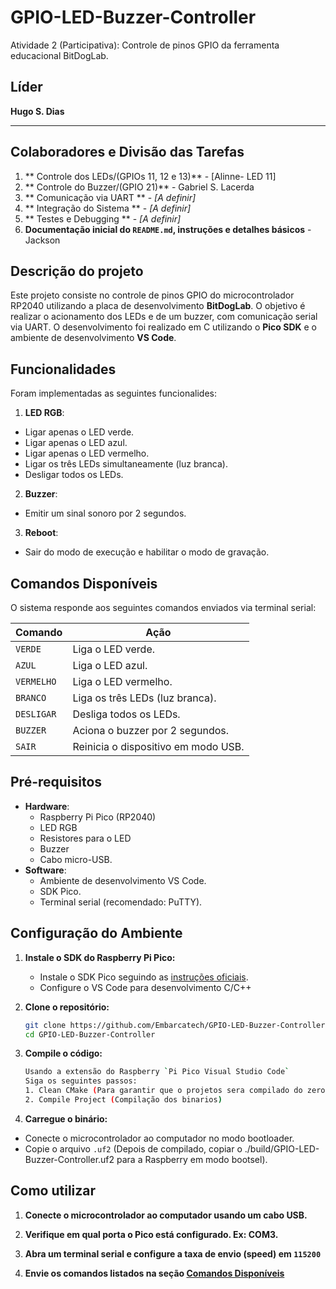 # GPIO-LED-Buzzer-Controller

Atividade 2 (Participativa): Controle de pinos GPIO da ferramenta educacional BitDogLab.

## **Líder**

**Hugo S. Dias**

---

## **Colaboradores e Divisão das Tarefas**

1. ** Controle dos LEDs/(GPIOs 11, 12 e 13)** - [Alinne- LED 11]
2. ** Controle do Buzzer/(GPIO 21)** - Gabriel S. Lacerda
3. ** Comunicação via UART ** - _[A definir]_
4. ** Integração do Sistema ** - _[A definir]_
5. ** Testes e Debugging ** - _[A definir]_
6. **Documentação inicial do `README.md`, instruções e detalhes básicos** - Jackson

## **Descrição do projeto**

Este projeto consiste no controle de pinos GPIO do microcontrolador RP2040 utilizando a placa de desenvolvimento **BitDogLab**. O objetivo é realizar o acionamento dos LEDs e de um buzzer, com comunicação serial via UART. O desenvolvimento foi realizado em C utilizando o **Pico SDK** e o ambiente de desenvolvimento **VS Code**.

## **Funcionalidades**

Foram implementadas as seguintes funcionalides:

1. **LED RGB**:

- Ligar apenas o LED verde.
- Ligar apenas o LED azul.
- Ligar apenas o LED vermelho.
- Ligar os três LEDs simultaneamente (luz branca).
- Desligar todos os LEDs.

2. **Buzzer**:

- Emitir um sinal sonoro por 2 segundos.

3. **Reboot**:

- Sair do modo de execução e habilitar o modo de gravação.

## **Comandos Disponíveis**

O sistema responde aos seguintes comandos enviados via terminal serial:

| Comando    | Ação                                |
| ---------- | ----------------------------------- |
| `VERDE`    | Liga o LED verde.                   |
| `AZUL`     | Liga o LED azul.                    |
| `VERMELHO` | Liga o LED vermelho.                |
| `BRANCO`   | Liga os três LEDs (luz branca).     |
| `DESLIGAR` | Desliga todos os LEDs.              |
| `BUZZER`   | Aciona o buzzer por 2 segundos.     |
| `SAIR`     | Reinicia o dispositivo em modo USB. |

## **Pré-requisitos**

- **Hardware**:
  - Raspberry Pi Pico (RP2040)
  - LED RGB
  - Resistores para o LED
  - Buzzer
  - Cabo micro-USB.
- **Software**:
  - Ambiente de desenvolvimento VS Code.
  - SDK Pico.
  - Terminal serial (recomendado: PuTTY).

## **Configuração do Ambiente**

1. **Instale o SDK do Raspberry Pi Pico:**

   - Instale o SDK Pico seguindo as [instruções oficiais](https://www.raspberrypi.com/documentation/microcontrollers/).
   - Configure o VS Code para desenvolvimento C/C++

2. **Clone o repositório:**

   ```bash
   git clone https://github.com/Embarcatech/GPIO-LED-Buzzer-Controller.git
   cd GPIO-LED-Buzzer-Controller
   ```

3. **Compile o código:**

   ```bash
   Usando a extensão do Raspberry `Pi Pico Visual Studio Code`
   Siga os seguintes passos:
   1. Clean CMake (Para garantir que o projetos sera compilado do zero)
   2. Compile Project (Compilação dos binarios)
   ```

4. **Carregue o binário:**

- Conecte o microcontrolador ao computador no modo bootloader.
- Copie o arquivo `.uf2` (Depois de compilado, copiar o ./build/GPIO-LED-Buzzer-Controller.uf2 para a Raspberry em modo bootsel).

## **Como utilizar**

1. **Conecte o microcontrolador ao computador usando um cabo USB.**

2. **Verifique em qual porta o Pico está configurado. Ex: COM3.**

3. **Abra um terminal serial e configure a taxa de envio (speed) em `115200`**

4. **Envie os comandos listados na seção [Comandos Disponíveis](#comandos-disponíveis)**
